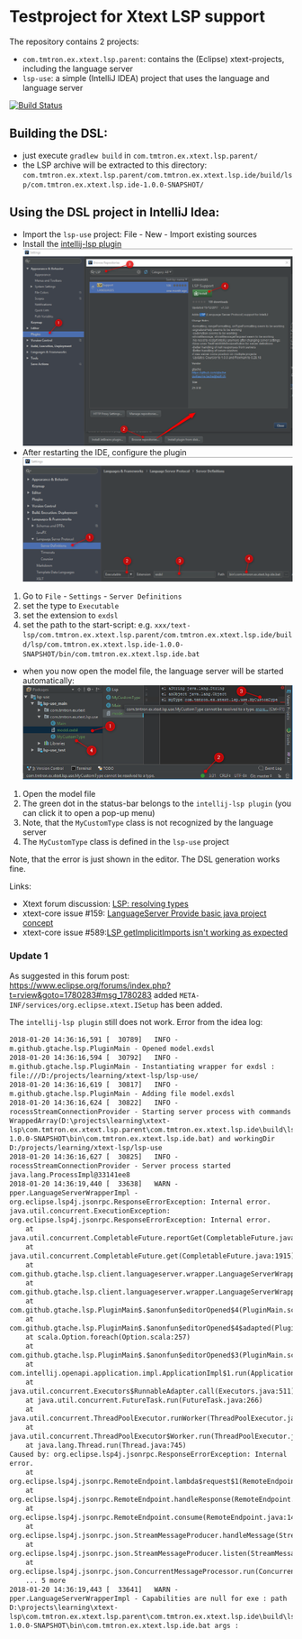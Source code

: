 # Testproject for Xtext LSP support

The repository contains 2 projects:

* `com.tmtron.ex.xtext.lsp.parent`: contains the (Eclipse) xtext-projects, including the language server
* `lsp-use`: a simple (IntelliJ IDEA) project that uses the language and language server

[![Build Status](https://travis-ci.org/tmtron/ex.xtext.lsp.svg?label=travis)](https://travis-ci.org/tmtron/ex.xtext.lsp/builds) 

## Building the DSL: 

* just execute `gradlew build` in `com.tmtron.ex.xtext.lsp.parent/`
* the LSP archive will be extracted to this directory: 
`com.tmtron.ex.xtext.lsp.parent/com.tmtron.ex.xtext.lsp.ide/build/lsp/com.tmtron.ex.xtext.lsp.ide-1.0.0-SNAPSHOT/`

## Using the DSL project in IntelliJ Idea:

* Import the `lsp-use` project: File - New - Import existing sources 
* Install the [intellij-lsp plugin](https://github.com/gtache/intellij-lsp)
![Install Plugin](images/InstallIntellijLspPlugin.png)
* After restarting the IDE, configure the plugin
  ![Configure Plugin](images/ConfigureIntellijLspPlugin.png)
1. Go to `File` - `Settings` - `Server Definitions`
2. set the type to `Executable`
3. set the extension to `exdsl`
4. set the path to the start-script: e.g. `xxx/text-lsp/com.tmtron.ex.xtext.lsp.parent/com.tmtron.ex.xtext.lsp.ide/build/lsp/com.tmtron.ex.xtext.lsp.ide-1.0.0-SNAPSHOT/bin/com.tmtron.ex.xtext.lsp.ide.bat`
* when you now open the model file, the language server will be started automatically:
![Plugin ErrorMsg](images/LspEditor_Error.png)
1. Open the model file
2. The green dot in the status-bar belongs to the `intellij-lsp plugin` (you can click it to open a pop-up menu)
3. Note, that the `MyCustomType` class is not recognized by the language server
4. The `MyCustomType` class is defined in the `lsp-use` project

Note, that the error is just shown in the editor. The DSL generation works fine.


Links:

* Xtext forum discussion: [LSP: resolving types](https://www.eclipse.org/forums/index.php/m/1780255/#msg_1780255)
* xtext-core issue #159: [LanguageServer Provide basic java project concept](https://github.com/eclipse/xtext-core/issues/159)
* xtext-core issue #589:[LSP getImplicitImports isn't working as expected](https://github.com/eclipse/xtext-core/issues/589)

### Update 1
As suggested in this forum post:
https://www.eclipse.org/forums/index.php?t=rview&goto=1780283#msg_1780283
added `META-INF/services/org.eclipse.xtext.ISetup` has been added.

The `intellij-lsp plugin` still does not work. Error from the idea log:

```
2018-01-20 14:36:16,591 [  30789]   INFO - m.github.gtache.lsp.PluginMain - Opened model.exdsl 
2018-01-20 14:36:16,594 [  30792]   INFO - m.github.gtache.lsp.PluginMain - Instantiating wrapper for exdsl : file:///D:/projects/learning/xtext-lsp/lsp-use/ 
2018-01-20 14:36:16,619 [  30817]   INFO - m.github.gtache.lsp.PluginMain - Adding file model.exdsl 
2018-01-20 14:36:16,624 [  30822]   INFO - rocessStreamConnectionProvider - Starting server process with commands WrappedArray(D:\projects\learning\xtext-lsp\com.tmtron.ex.xtext.lsp.parent\com.tmtron.ex.xtext.lsp.ide\build\lsp\com.tmtron.ex.xtext.lsp.ide-1.0.0-SNAPSHOT\bin\com.tmtron.ex.xtext.lsp.ide.bat) and workingDir D:/projects/learning/xtext-lsp/lsp-use 
2018-01-20 14:36:16,627 [  30825]   INFO - rocessStreamConnectionProvider - Server process started java.lang.ProcessImpl@33141ee8 
2018-01-20 14:36:19,440 [  33638]   WARN - pper.LanguageServerWrapperImpl - org.eclipse.lsp4j.jsonrpc.ResponseErrorException: Internal error. 
java.util.concurrent.ExecutionException: org.eclipse.lsp4j.jsonrpc.ResponseErrorException: Internal error.
	at java.util.concurrent.CompletableFuture.reportGet(CompletableFuture.java:357)
	at java.util.concurrent.CompletableFuture.get(CompletableFuture.java:1915)
	at com.github.gtache.lsp.client.languageserver.wrapper.LanguageServerWrapperImpl.getServerCapabilities(LanguageServerWrapperImpl.scala:105)
	at com.github.gtache.lsp.client.languageserver.wrapper.LanguageServerWrapperImpl.connect(LanguageServerWrapperImpl.scala:165)
	at com.github.gtache.lsp.PluginMain$.$anonfun$editorOpened$4(PluginMain.scala:127)
	at com.github.gtache.lsp.PluginMain$.$anonfun$editorOpened$4$adapted(PluginMain.scala:109)
	at scala.Option.foreach(Option.scala:257)
	at com.github.gtache.lsp.PluginMain$.$anonfun$editorOpened$3(PluginMain.scala:109)
	at com.intellij.openapi.application.impl.ApplicationImpl$1.run(ApplicationImpl.java:315)
	at java.util.concurrent.Executors$RunnableAdapter.call(Executors.java:511)
	at java.util.concurrent.FutureTask.run(FutureTask.java:266)
	at java.util.concurrent.ThreadPoolExecutor.runWorker(ThreadPoolExecutor.java:1142)
	at java.util.concurrent.ThreadPoolExecutor$Worker.run(ThreadPoolExecutor.java:617)
	at java.lang.Thread.run(Thread.java:745)
Caused by: org.eclipse.lsp4j.jsonrpc.ResponseErrorException: Internal error.
	at org.eclipse.lsp4j.jsonrpc.RemoteEndpoint.lambda$request$1(RemoteEndpoint.java:121)
	at org.eclipse.lsp4j.jsonrpc.RemoteEndpoint.handleResponse(RemoteEndpoint.java:162)
	at org.eclipse.lsp4j.jsonrpc.RemoteEndpoint.consume(RemoteEndpoint.java:149)
	at org.eclipse.lsp4j.jsonrpc.json.StreamMessageProducer.handleMessage(StreamMessageProducer.java:149)
	at org.eclipse.lsp4j.jsonrpc.json.StreamMessageProducer.listen(StreamMessageProducer.java:77)
	at org.eclipse.lsp4j.jsonrpc.json.ConcurrentMessageProcessor.run(ConcurrentMessageProcessor.java:84)
	... 5 more
2018-01-20 14:36:19,443 [  33641]   WARN - pper.LanguageServerWrapperImpl - Capabilities are null for exe : path D:\projects\learning\xtext-lsp\com.tmtron.ex.xtext.lsp.parent\com.tmtron.ex.xtext.lsp.ide\build\lsp\com.tmtron.ex.xtext.lsp.ide-1.0.0-SNAPSHOT\bin\com.tmtron.ex.xtext.lsp.ide.bat args :  
```